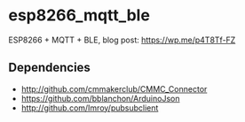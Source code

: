 # esp8266_mqtt_ble
ESP8266 + MQTT + BLE, blog post: https://wp.me/p4T8Tf-FZ

## Dependencies

 - http://github.com/cmmakerclub/CMMC_Connector
 - https://github.com/bblanchon/ArduinoJson
 - http://github.com/Imroy/pubsubclient


